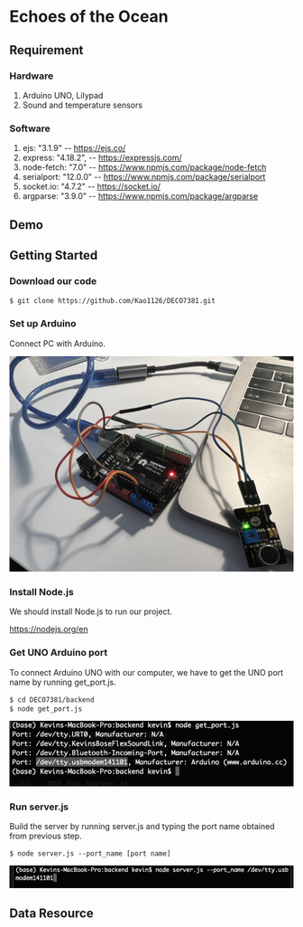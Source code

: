 # Echoes of the Ocean

## Requirement
### Hardware
1. Arduino UNO, Lilypad
2. Sound and temperature sensors

### Software
1. ejs: "3.1.9" -- https://ejs.co/
2. express: "4.18.2", -- https://expressjs.com/
3. node-fetch: "7.0" -- https://www.npmjs.com/package/node-fetch
4. serialport: "12.0.0" -- https://www.npmjs.com/package/serialport
5. socket.io: "4.7.2" -- https://socket.io/
6. argparse: "3.9.0" -- https://www.npmjs.com/package/argparse

## Demo


## Getting Started

### Download our code

    $ git clone https://github.com/Kao1126/DECO7381.git

### Set up Arduino
Connect PC with Arduino.

![alt text](./readme_img/arduino_img.png)


### Install Node.js
We should install Node.js to run our project.

https://nodejs.org/en

### Get UNO Arduino port

To connect Arduino UNO with our computer, we have to get the UNO port name by running get_port.js.

    $ cd DECO7381/backend
    $ node get_port.js

![alt text](./readme_img/get_port.png)

### Run server.js
Build the server by running server.js and typing the port name obtained from previous step.

    $ node server.js --port_name [port name]

![alt text](./readme_img/run_server.png)

## Data Resource
